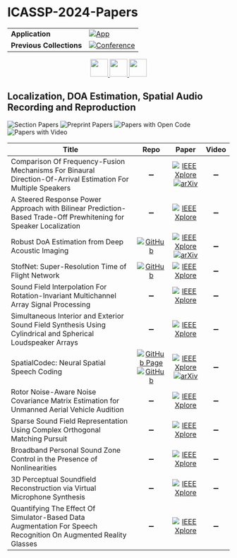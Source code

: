 # ICASSP-2024-Papers

<table>
    <tr>
        <td><strong>Application</strong></td>
        <td>
            <a href="https://huggingface.co/spaces/DmitryRyumin/NewEraAI-Papers" style="float:left;">
                <img src="https://img.shields.io/badge/🤗-NewEraAI--Papers-FFD21F.svg" alt="App" />
            </a>
        </td>
    </tr>
    <tr>
        <td><strong>Previous Collections</strong></td>
        <td>
            <a href="https://github.com/DmitryRyumin/ICASSP-2023-24-Papers/blob/main/README_2023.md">
                <img src="http://img.shields.io/badge/ICASSP-2023-0073AE.svg" alt="Conference">
            </a>
        </td>
    </tr>
</table>

<div align="center">
    <a href="https://github.com/DmitryRyumin/ICASSP-2023-24-Papers/blob/main/sections/2024/main/BISP-L6.md">
        <img src="https://cdn.jsdelivr.net/gh/DmitryRyumin/NewEraAI-Papers@main/images/left.svg" width="40" alt="" />
    </a>
    <a href="https://github.com/DmitryRyumin/ICASSP-2023-24-Papers/">
        <img src="https://cdn.jsdelivr.net/gh/DmitryRyumin/NewEraAI-Papers@main/images/home.svg" width="40" alt="" />
    </a>
    <a href="https://github.com/DmitryRyumin/ICASSP-2023-24-Papers/blob/main/sections/2024/main/MMSP-P3.md">
        <img src="https://cdn.jsdelivr.net/gh/DmitryRyumin/NewEraAI-Papers@main/images/right.svg" width="40" alt="" />
    </a>
</div>

## Localization, DOA Estimation, Spatial Audio Recording and Reproduction

![Section Papers](https://img.shields.io/badge/Section%20Papers-12-42BA16) ![Preprint Papers](https://img.shields.io/badge/Preprint%20Papers-3-b31b1b) ![Papers with Open Code](https://img.shields.io/badge/Papers%20with%20Open%20Code-3-1D7FBF) ![Papers with Video](https://img.shields.io/badge/Papers%20with%20Video-0-FF0000)

| **Title** | **Repo** | **Paper** | **Video** |
|-----------|:--------:|:---------:|:---------:|
| Comparison Of Frequency-Fusion Mechanisms For Binaural Direction-Of-Arrival Estimation For Multiple Speakers | :heavy_minus_sign: | [![IEEE Xplore](https://img.shields.io/badge/IEEE-10446394-E4A42C.svg)](https://ieeexplore.ieee.org/document/10446394) <br/> [![arXiv](https://img.shields.io/badge/arXiv-2401.07849-b31b1b.svg)](https://arxiv.org/abs/2401.07849) | :heavy_minus_sign: |
| A Steered Response Power Approach with Bilinear Prediction-Based Trade-Off Prewhitening for Speaker Localization | :heavy_minus_sign: | [![IEEE Xplore](https://img.shields.io/badge/IEEE-10448270-E4A42C.svg)](https://ieeexplore.ieee.org/document/10448270) | :heavy_minus_sign: |
| Robust DoA Estimation from Deep Acoustic Imaging | [![GitHub](https://img.shields.io/github/stars/adrianSRoman/DeepWaveDOA?style=flat)](https://github.com/adrianSRoman/DeepWaveDOA) | [![IEEE Xplore](https://img.shields.io/badge/IEEE-10447883-E4A42C.svg)](https://ieeexplore.ieee.org/document/10447883) <br/> [![arXiv](https://img.shields.io/badge/arXiv-2401.08717-b31b1b.svg)](https://arxiv.org/abs/2401.08717) | :heavy_minus_sign: |
| StofNet: Super-Resolution Time of Flight Network | [![GitHub](https://img.shields.io/github/stars/hahnec/stofnet?style=flat)](https://github.com/hahnec/stofnet) | [![IEEE Xplore](https://img.shields.io/badge/IEEE-10445851-E4A42C.svg)](https://ieeexplore.ieee.org/document/10445851) | :heavy_minus_sign: |
| Sound Field Interpolation For Rotation-Invariant Multichannel Array Signal Processing | :heavy_minus_sign: | [![IEEE Xplore](https://img.shields.io/badge/IEEE-10141851-E4A42C.svg)](https://ieeexplore.ieee.org/document/10141851) | :heavy_minus_sign: |
| Simultaneous Interior and Exterior Sound Field Synthesis Using Cylindrical and Spherical Loudspeaker Arrays | :heavy_minus_sign: | [![IEEE Xplore](https://img.shields.io/badge/IEEE-10446732-E4A42C.svg)](https://ieeexplore.ieee.org/document/10446732) | :heavy_minus_sign: |
| SpatialCodec: Neural Spatial Speech Coding | [![GitHub Page](https://img.shields.io/badge/GitHub-Page-159957.svg)](https://xzwy.github.io/SpatialCodecDemo) <br/> [![GitHub](https://img.shields.io/github/stars/XZWY/SpatialCodec?style=flat)](https://github.com/XZWY/SpatialCodec) | [![IEEE Xplore](https://img.shields.io/badge/IEEE-10445853-E4A42C.svg)](https://ieeexplore.ieee.org/document/10445853) <br/> [![arXiv](https://img.shields.io/badge/arXiv-2309.07432-b31b1b.svg)](https://arxiv.org/abs/2309.07432) | :heavy_minus_sign: |
| Rotor Noise-Aware Noise Covariance Matrix Estimation for Unmanned Aerial Vehicle Audition | :heavy_minus_sign: | [![IEEE Xplore](https://img.shields.io/badge/IEEE-10160122-E4A42C.svg)](https://ieeexplore.ieee.org/document/10160122) | :heavy_minus_sign: |
| Sparse Sound Field Representation Using Complex Orthogonal Matching Pursuit | :heavy_minus_sign: | [![IEEE Xplore](https://img.shields.io/badge/IEEE-10445940-E4A42C.svg)](https://ieeexplore.ieee.org/document/10445940) | :heavy_minus_sign: |
| Broadband Personal Sound Zone Control in the Presence of Nonlinearities | :heavy_minus_sign: | [![IEEE Xplore](https://img.shields.io/badge/IEEE-10446877-E4A42C.svg)](https://ieeexplore.ieee.org/document/10446877) | :heavy_minus_sign: |
| 3D Perceptual Soundfield Reconstruction via Virtual Microphone Synthesis | :heavy_minus_sign: | [![IEEE Xplore](https://img.shields.io/badge/IEEE-10141851-E4A42C.svg)](https://ieeexplore.ieee.org/document/10141851) | :heavy_minus_sign: |
| Quantifying The Effect Of Simulator-Based Data Augmentation For Speech Recognition On Augmented Reality Glasses | :heavy_minus_sign: | [![IEEE Xplore](https://img.shields.io/badge/IEEE-10446544-E4A42C.svg)](https://ieeexplore.ieee.org/document/10446544) | :heavy_minus_sign: |
